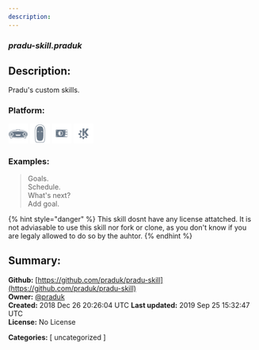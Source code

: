 ```yaml
---
description: 
---
```


### _pradu-skill.praduk_  
## Description:  
Pradu's custom skills.  
  
  
### Platform:  
 ![Mark I](../.gitbook/assets/mark-1-icon.png)  ![Mark II](../.gitbook/assets/mark-2-icon.png)  ![Picroft](../.gitbook/assets/picroft-icon.png)  ![plasmoid](../.gitbook/assets/kde.png)   
### Examples:  
> Goals.  
> Schedule.  
> What's next?  
> Add goal.  
  
{% hint style="danger" %}
This skill dosnt have any license attatched. It is not adviasable to use this skill nor fork or clone, as you don't know if you are legaly allowed to do so by the auhtor.
{% endhint %}
  
## Summary:  
**Github:** [https://github.com/praduk/pradu-skill](https://github.com/praduk/pradu-skill)  
**Owner:** [@praduk](https://github.com/praduk)  
**Created:** 2018 Dec 26 20:26:04 UTC  **Last updated:** 2019 Sep 25 15:32:47 UTC  
**License:** No License  
  
**Categories:** [ uncategorized ]   
